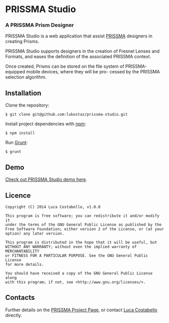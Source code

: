 PRISSMA Studio
===========
### A PRISSMA Prism Designer

PRISSMA Studio is a web application that assist [PRISSMA](http://wimmics.inria.fr/projects/prissma) designers in creating Prisms.

PRISSMA Studio supports designers in the creation of Fresnel Lenses and Formats, and eases the definition of the associated PRISSMA context.

Once created, Prisms can be stored on the file system of PRISSMA-equipped mobile devices, where they will be pro- cessed by the PRISSMA selection algorithm.



## Installation

Clone the repository:

	$ git clone git@github.com:lukostaz/prissma-studio.git

Install project dependencies with [npm](https://npmjs.org/):

	$ npm install

Run [Grunt](http://gruntjs.com/):

	$ grunt


## Demo

[Check out PRISSMA Studio demo here](luca.costabello.info/prissma-studio/).


## Licence
	
    Copyright (C) 2014 Luca Costabello, v1.0.0

    This program is free software; you can redistribute it and/or modify it
    under the terms of the GNU General Public License as published by the
    Free Software Foundation; either version 2 of the License, or (at your
    option) any later version.

    This program is distributed in the hope that it will be useful, but
    WITHOUT ANY WARRANTY; without even the implied warranty of MERCHANTABILITY
    or FITNESS FOR A PARTICULAR PURPOSE. See the GNU General Public License
    for more details.

    You should have received a copy of the GNU General Public License along
    with this program; if not, see <http://www.gnu.org/licenses/>.

## Contacts
Further details on the [PRISSMA Project Page](http://wimmics.inria.fr/projects/prissma/), or contact [Luca Costabello](http://luca.costabello.info) directly.


